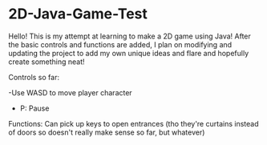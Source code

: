 # 2D-Java-Game-Test

Hello! This is my attempt at learning to make a 2D game using Java!
After the basic controls and functions are added, I plan on modifying and updating the project
to add my own unique ideas and flare and hopefully create something neat!

Controls so far:

-Use WASD to move player character
- P: Pause

Functions:
Can pick up keys to open entrances (tho they're curtains instead of doors so doesn't really make sense so far, but whatever)

